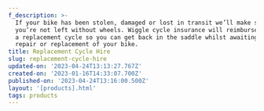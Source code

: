 ```yaml
---
f_description: >-
  If your bike has been stolen, damaged or lost in transit we’ll make sure
  you’re not left without wheels. Wiggle cycle insurance will reimburse you for
  a replacement cycle so you can get back in the saddle whilst awaiting the
  repair or replacement of your bike.
title: Replacement Cycle Hire
slug: replacement-cycle-hire
updated-on: '2023-04-24T13:13:27.767Z'
created-on: '2023-01-16T14:33:07.700Z'
published-on: '2023-04-24T13:16:00.500Z'
layout: '[products].html'
tags: products
---
```



